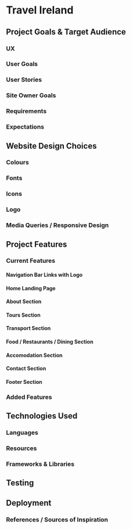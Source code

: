 # Travel Ireland

## Project Goals & Target Audience

### UX

### User Goals

### User Stories

### Site Owner Goals

### Requirements

### Expectations

## Website Design Choices

### Colours

### Fonts

### Icons

### Logo

### Media Queries / Responsive Design

## Project Features

### Current Features

#### Navigation Bar Links with Logo

#### Home Landing Page

#### About Section

#### Tours Section 

#### Transport Section

#### Food / Restaurants / Dining Section

#### Accomodation Section 

#### Contact Section

#### Footer Section

### Added Features

## Technologies Used

### Languages 

### Resources

### Frameworks & Libraries

## Testing 

## Deployment

### References / Sources of Inspiration 
